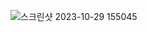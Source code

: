 ![스크린샷 2023-10-29 155045](https://github.com/GooDongWoo/algorithm_study/assets/59087923/19c1f890-b7c7-4c78-8efa-e2e97015af96)

